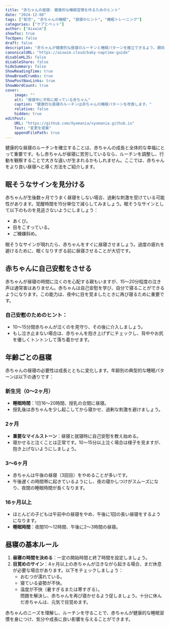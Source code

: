 ```yaml
---
title: "赤ちゃんの昼寝: 健康的な睡眠習慣を作るためのヒント"
date: "2024-12-08"
tags: ["育児", "赤ちゃんの睡眠", "昼寝のヒント", "睡眠トレーニング"]
categories: ["ケアとペット"]
author: ["Aixwim"]
showToc: true
TocOpen: false
draft: false
description: "赤ちゃんが健康的な昼寝のルーチンと睡眠パターンを確立できるよう、親向けのガイド。"
canonicalURL: "https://aixwim.cloud/baby-naptime-guide"
disableHLJS: false
disableShare: false
hideSummary: false
ShowReadingTime: true
ShowBreadCrumbs: true
ShowPostNavLinks: true
ShowWordCount: true
cover:
    image: ""
    alt: "昼寝中に平和に眠っている赤ちゃん"
    caption: "健康的な昼寝のルーチンは赤ちゃんの睡眠パターンを改善します。"
    relative: false
    hidden: true
editPost:
    URL: "https://github.com/Xyomania/xyomania.github.io"
    Text: "変更を提案"
    appendFilePath: true
---
```


健康的な昼寝のルーチンを確立することは、赤ちゃんの成長と全体的な幸福にとって重要です。もし赤ちゃんが昼寝に苦労しているなら、ルーチンを調整し、行動を観察することで大きな違いが生まれるかもしれません。ここでは、赤ちゃんをより良い昼寝へと導く方法をご紹介します。

<!--more-->

## 眠そうなサインを見分ける

赤ちゃんが生後数ヶ月でうまく昼寝をしない場合、過剰な刺激を受けている可能性があります。覚醒時間を15分単位で減らしてみましょう。眠そうなサインとして以下のものを見逃さないようにしましょう：

- あくび。  
- 目をこすっている。  
- ご機嫌斜め。

眠そうなサインが現れたら、赤ちゃんをすぐに昼寝させましょう。過度の疲れを避けるために、眠くなりすぎる前に昼寝させることが大切です。

## 赤ちゃんに自己安慰をさせる

赤ちゃんが昼寝の時間に泣くのを心配する親もいますが、15〜20分程度の泣き声は通常害はありません。赤ちゃんは自己安慰を学び、自分で寝ることができるようになります。この能力は、夜中に目を覚ましたときに再び寝るために重要です。

### 自己安慰のためのヒント：
- 10〜15分間赤ちゃんが泣くのを見守り、その後に介入しましょう。
- もし泣き止まない場合は、赤ちゃんを抱き上げずにチェックし、背中やお尻を優しくトントンして落ち着かせます。

## 年齢ごとの昼寝

赤ちゃんの昼寝の必要性は成長とともに変化します。年齢別の典型的な睡眠パターンは以下の通りです：

### 新生児（0〜2ヶ月）
- **睡眠時間**：1日16〜20時間、授乳の合間に昼寝。  
- 授乳後は赤ちゃんを少し起こしてから寝かせ、過剰な刺激を避けましょう。

### 2ヶ月
- **重要なマイルストーン**：昼寝と就寝時に自己安慰を教え始める。  
- 寝かせると泣くことは正常です。10〜15分以上泣く場合は様子を見ますが、抱き上げないようにしましょう。

### 3〜6ヶ月
- 赤ちゃんは午後の昼寝（3回目）をやめることが多いです。  
- 午後遅くの時間帯に起きているようにし、夜の寝かしつけがスムーズになり、夜間の睡眠時間が長くなります。

### 16ヶ月以上
- ほとんどの子どもは午前中の昼寝をやめ、午後に1回の長い昼寝をするようになります。  
- **睡眠時間**：夜間10〜12時間、午後に2〜3時間の昼寝。

## 昼寝の基本ルール

1. **昼寝の時間を決める**：一定の開始時間と終了時間を設定しましょう。  
2. **目覚めのサイン**：4ヶ月以上の赤ちゃんが泣きながら起きる場合、まだ休息が必要な場合があります。以下をチェックしましょう：  
   - おむつが濡れている。  
   - 寝ている姿勢が不快。  
   - 温度が不快（暑すぎるまたは寒すぎる）。  
   問題を解決し、赤ちゃんを再び寝かせるよう促しましょう。十分に休んだ赤ちゃんは、元気で目覚めます。

赤ちゃんのニーズを理解し、ルーチンを守ることで、赤ちゃんが健康的な睡眠習慣を身につけ、気分や成長に良い影響を与えることができます。
